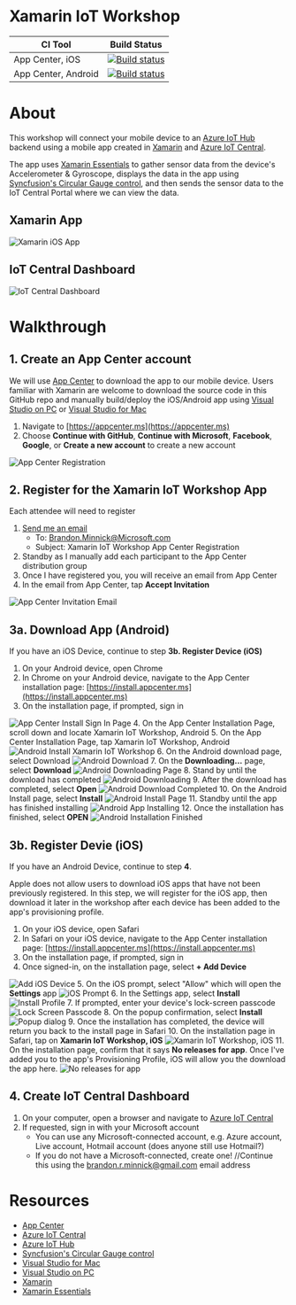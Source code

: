 # Xamarin IoT Workshop

|CI Tool                    |Build Status|
|---------------------------|---| 
| App Center, iOS | [![Build status](https://build.appcenter.ms/v0.1/apps/186c8afc-b757-4b79-aca3-3fe0711b7f64/branches/master/badge)](https://appcenter.ms) |
| App Center, Android | [![Build status](https://build.appcenter.ms/v0.1/apps/e149e8f1-80de-4084-953b-83a482e5abd8/branches/master/badge)](https://appcenter.ms) |

# About

This workshop will connect your mobile device to an [Azure IoT Hub](https://azure.microsoft.com/services/iot-hub/?WT.mc_id=XamarinIoTWorkshop-github-bramin) backend using a mobile app created in [Xamarin](https://visualstudio.microsoft.com/xamarin/?WT.mc_id=XamarinIoTWorkshop-github-bramin) and [Azure IoT Central](https://azure.microsoft.com/services/iot-central/?WT.mc_id=XamarinIoTWorkshop-github-bramin).

The app uses [Xamarin Essentials](https://docs.microsoft.com/xamarin/essentials/) to gather sensor data from the device's Accelerometer & Gyroscope, displays the data in the app using [Syncfusion's Circular Gauge control](https://www.syncfusion.com/products/xamarin/circular-gauge), and then sends the sensor data to the IoT Central Portal where we can view the data.

## Xamarin App

![Xamarin iOS App](https://user-images.githubusercontent.com/13558917/42401809-41173f26-812c-11e8-98f4-4703ccc062c3.gif)

## IoT Central Dashboard

![IoT Central Dashboard](https://user-images.githubusercontent.com/13558917/42401851-6ceeae54-812c-11e8-9296-b3ddbf5e8249.png)

# Walkthrough

## 1. Create an App Center account

We will use [App Center](https://appcenter.ms/?WT.mc_id=XamarinIoTWorkshop-github-bramin) to download the app to our mobile device. Users familiar with Xamarin are welcome to download the source code in this GitHub repo and manually build/deploy the iOS/Android app using [Visual Studio on PC](https://visualstudio.microsoft.com/vs/?WT.mc_id=XamarinIoTWorkshop-github-bramin) or [Visual Studio for Mac](https://visualstudio.microsoft.com/vs/mac/?WT.mc_id=XamarinIoTWorkshop-github-bramin)

1. Navigate to [https://appcenter.ms](https://appcenter.ms)
2. Choose **Continue with GitHub**, **Continue with Microsoft**, **Facebook**, **Google**, or **Create a new account** to create a new account

![App Center Registration](https://user-images.githubusercontent.com/13558917/42402275-94801690-812e-11e8-8000-655b7f2f7ae7.png)

## 2. Register for the Xamarin IoT Workshop App

Each attendee will need to register

1. [Send me an email](mailto:brandon.minnick@microsoft.com?subject=Xamarin%20IoT%20Workshop%20App%20Center%20Registration)
    - To: Brandon.Minnick@Microsoft.com
    - Subject: Xamarin IoT Workshop App Center Registration
2. Standby as I manually add each participant to the App Center distribution group
3. Once I have registered you, you will receive an email from App Center
4. In the email from App Center, tap **Accept Invitation**

![App Center Invitation Email](https://user-images.githubusercontent.com/13558917/42404139-957c6f64-813b-11e8-8460-bf8ba956b7bc.png)

## 3a. Download App (Android)

If you have an iOS Device, continue to step **3b. Register Device (iOS)**

1. On your Android device, open Chrome
2. In Chrome on your Android device, navigate to the App Center installation page: [https://install.appcenter.ms](https://install.appcenter.ms)
3. On the installation page, if prompted, sign in

![App Center Install Sign In Page](https://user-images.githubusercontent.com/13558917/42402802-ec844b24-8131-11e8-8f5a-affb75895f0b.png)
4. On the App Center Installation Page, scroll down and locate Xamarin IoT Workshop, Android
5. On the App Center Installation Page, tap Xamarin IoT Workshop, Android
![Android Install Xamarin IoT Workshop](https://user-images.githubusercontent.com/13558917/42402804-ecb23b88-8131-11e8-8e06-ced1bb30c6d6.png)
6. On the Android download page, select Download
![Android Download](https://user-images.githubusercontent.com/13558917/42402790-dcba12c8-8131-11e8-9b94-2c83dcf5751c.png)
7. On the **Downloading...** page, select **Download**
![Android Downloading Page](https://user-images.githubusercontent.com/13558917/42402791-dcd78cd6-8131-11e8-99b3-c45a15da4846.png)
8. Stand by until the download has completed
![Android Downloading](https://user-images.githubusercontent.com/13558917/42402792-dcf56ec2-8131-11e8-9906-31d689f6a5c2.png)
9. After the download has completed, select **Open**
![Android Download Completed](https://user-images.githubusercontent.com/13558917/42402808-ed20e876-8131-11e8-9527-e8539cfe4e75.png)
10. On the Android Install page, select **Install**
![Android Install Page](https://user-images.githubusercontent.com/13558917/42402809-ed3a9ab4-8131-11e8-82f5-e3c41db7b03c.png)
11. Standby until the app has finished installing
![Android App Installing](https://user-images.githubusercontent.com/13558917/42402810-ed5b219e-8131-11e8-845f-e172c40d28de.png)
12. Once the installation has finished, select **OPEN** 
![Android Installation Finished](https://user-images.githubusercontent.com/13558917/42402811-ed7e4f84-8131-11e8-95f4-e77d67888754.png)

## 3b. Register Devie (iOS)

If you have an Android Device, continue to step **4**.

Apple does not allow users to download iOS apps that have not been previously registered. In this step, we will register for the iOS app, then download it later in the workshop after each device has been added to the app's provisioning profile.

1. On your iOS device, open Safari
2. In Safari on your iOS device, navigate to the App Center installation page: [https://install.appcenter.ms](https://install.appcenter.ms)
3. On the installation page, if prompted, sign in
4. Once signed-in, on the installation page, select **+ Add Device**

![Add iOS Device](https://user-images.githubusercontent.com/13558917/42399795-0cbd3152-8124-11e8-857a-d7db238acc17.PNG)
5. On the iOS prompt, select "Allow" which will open the **Settings** app
![iOS Prompt](https://user-images.githubusercontent.com/13558917/42399794-0c95e9ee-8124-11e8-88bf-aaa2634ffe77.PNG)
6. In the Settings app, select **Install**
![Install Profile](https://user-images.githubusercontent.com/13558917/42399793-0c7ae32e-8124-11e8-87f1-3c12d29cfd5f.PNG)
7. If prompted, enter your device's lock-screen passcode
![Lock Screen Passcode](https://user-images.githubusercontent.com/13558917/42399791-0c63d6c0-8124-11e8-87d7-ecf964c5b955.PNG)
8. On the popup confirmation, select **Install**
![Popup dialog](https://user-images.githubusercontent.com/13558917/42399790-0c33a5fe-8124-11e8-8da9-912b31aa7007.PNG)
9. Once the installation has completed, the device will return you back to the install page in Safari
10. On the installation page in Safari, tap on **Xamarin IoT Workshop, iOS**
![Xamarin IoT Workshop, iOS](https://user-images.githubusercontent.com/13558917/42399787-0bf6669e-8124-11e8-9e1c-fe9dcc7c01d5.PNG)
11. On the installation page, confirm that it says **No releases for app**. Once I've added you to the app's Provisioning Profile, iOS will allow you the download the app here.
![No releases for app](https://user-images.githubusercontent.com/13558917/42399786-0bd82986-8124-11e8-8320-66384fbfb5a5.PNG)

## 4. Create IoT Central Dashboard

1. On your computer, open a browser and navigate to [Azure IoT Central](https://apps.azureiotcentral.com/) 
2. If requested, sign in with your Microsoft account
    - You can use any Microsoft-connected account, e.g. Azure account, Live account, Hotmail account (does anyone still use Hotmail?)
    - If you do not have a Microsoft-connected, create one!
    //Continue this using the brandon.r.minnick@gmail.com email address

# Resources

- [App Center](https://appcenter.ms)
- [Azure IoT Central](https://azure.microsoft.com/services/iot-central/?WT.mc_id=XamarinIoTWorkshop-github-bramin)
- [Azure IoT Hub](https://azure.microsoft.com/services/iot-hub/?WT.mc_id=XamarinIoTWorkshop-github-bramin)
- [Syncfusion's Circular Gauge control](https://www.syncfusion.com/products/xamarin/circular-gauge)
- [Visual Studio for Mac](https://visualstudio.microsoft.com/vs/mac/?WT.mc_id=XamarinIoTWorkshop-github-bramin)
- [Visual Studio on PC](https://visualstudio.microsoft.com/vs/?WT.mc_id=XamarinIoTWorkshop-github-bramin)
- [Xamarin](https://visualstudio.microsoft.com/xamarin/?WT.mc_id=XamarinIoTWorkshop-github-bramin)
- [Xamarin Essentials](https://docs.microsoft.com/xamarin/essentials/)
